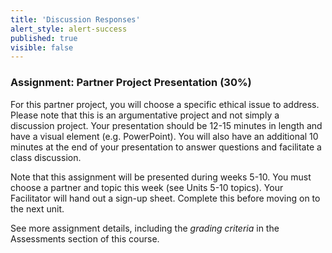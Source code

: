 ```yaml
---
title: 'Discussion Responses'
alert_style: alert-success
published: true
visible: false
---
```

### Assignment: Partner Project Presentation (30%)

For this partner project, you will choose a specific ethical issue to address.
Please note that this is an argumentative project and not simply a discussion
project. Your presentation should be 12-15 minutes in length and have a visual
element (e.g. PowerPoint). You will also have an additional 10 minutes at the
end of your presentation to answer questions and facilitate a class discussion.

Note that this assignment will be presented during weeks 5-10. You must choose a partner and topic this week (see Units 5-10 topics). Your Facilitator will hand out a sign-up sheet.  Complete this before moving on to the next unit.

See more assignment details, including the *grading criteria* in the Assessments section of this course.
